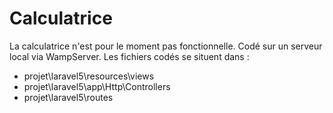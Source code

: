 # Calculatrice

La calculatrice n'est pour le moment pas fonctionnelle. Codé sur un serveur local via WampServer. 
Les fichiers codés se situent dans :
- projet\laravel5\resources\views 
- projet\laravel5\app\Http\Controllers
- projet\laravel5\routes
